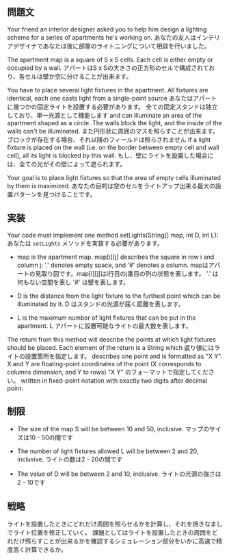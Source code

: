 ## 問題文

Your friend an interior designer asked you to help him design a lighting scheme for a series of apartments he's working on.
あなたの友人はインテリアデザイナであなたは彼に部屋のライトニングについて相談を行いました。

The apartment map is a square of S x S cells. Each cell is either empty or occupied by a wall.
アパートはS x Sの大きさの正方形のセルで構成されており、各セルは壁か空に分けることが出来ます。

You have to place several light fixtures in the apartment. All fixtures are identical, each one casts light from a single-point source
あなたはアパートに幾つかの固定ライトを設置する必要があります。 全ての固定スタンドは独立しており、単一光源として機能します
and can illuminate an area of the apartment shaped as a circle. The walls block the light, and the inside of the walls can't be illuminated.
また円形状に周囲のマスを照らすことが出来ます。ブロックが存在する場合、それ以降のフィールドは照らされません
If a light fixture is placed on the wall (i.e. on the border between empty cell and wall cell), all its light is blocked by this wall.
もし、壁にライトを設置した場合には、全ての光がその壁によって遮られます。

Your goal is to place light fixtures so that the area of empty cells illuminated by them is maximized.
あなたの目的は空のセルをライトアップ出来る最大の設置パターンを見つけることです。


## 実装

Your code must implement one method setLights(String[] map, int D, int L):
あなたは `setLights` メソッドを実装する必要があります。


* map is the apartment map. map[i][j] describes the square in row i and column j: '.' denotes empty space, and '#' denotes a column.
mapはアパートの見取り図です。map[i][j]はi行目のj番目の列の状態を表します。 '.' は何もない空間を表し '#' は壁を表します。

* D is the distance from the light fixture to the furthest point which can be illuminated by it.
D はスタンドの光源が届く距離を表します。

* L is the maximum number of light fixtures that can be put in the apartment.
L アパートに設置可能なライトの最大数を表します。

The return from this method will describe the points at which light fixtures should be placed. Each element of the return is a String which
返り値にはライトの設置箇所を指定します。
describes one point and is formatted as "X Y". X and Y are floating-point coordinates of the point (X corresponds to columns dimension, and Y to rows)
"X Y" のフォーマットで指定してください。
written in fixed-point notation with exactly two digits after decimal point.


## 制限

* The size of the map S will be between 10 and 50, inclusive.
マップのサイズは10 - 50の間です

* The number of light fixtures allowed L will be between 2 and 20, inclusive.
ライトの数は2 - 20の間です

* The value of D will be between 2 and 10, inclusive.
ライトの光源の強さは2 - 10です


## 戦略

ライトを設置したときにどれだけ周囲を照らせるかを計算し、それを焼きなましでライト位置を修正していく。
課題としてはライトを設置したときの周囲をどれだけ照らすことが出来るかを確認するシミュレーション部分をいかに高速で精度高く計算できるか。
